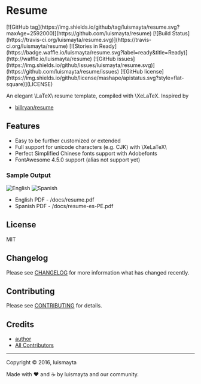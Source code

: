 # Resume

<span class="badges" align="center">
[![GitHub tag](https://img.shields.io/github/tag/luismayta/resume.svg?maxAge=2592000)](https://github.com/luismayta/resume)
[![Build Status](https://travis-ci.org/luismayta/resume.svg)](https://travis-ci.org/luismayta/resume)
[![Stories in Ready](https://badge.waffle.io/luismayta/resume.svg?label=ready&title=Ready)](http://waffle.io/luismayta/resume)
[![GitHub issues](https://img.shields.io/github/issues/luismayta/resume.svg)](https://github.com/luismayta/resume/issues)
[![GitHub license](https://img.shields.io/github/license/mashape/apistatus.svg?style=flat-square)](LICENSE)
</span>


An elegant \LaTeX\ resume template, compiled with \XeLaTeX. Inspired by

- [billryan/resume](https://github.com/billryan/resume)


## Features

- Easy to be further customized or extended
- Full support for unicode characters (e.g. CJK) with \XeLaTeX\
- Perfect Simplified Chinese fonts support with Adobefonts
- FontAwesome 4.5.0 support (alias not support yet)

### Sample Output

![English](docs/resume.png)
![Spanish](docs/resume-es-PE.png)

- English PDF - /docs/resume.pdf
- Spanish PDF - /docs/resume-es-PE.pdf


## License

MIT

## Changelog

Please see [CHANGELOG](CHANGELOG.md) for more information what has changed recently.

## Contributing

Please see [CONTRIBUTING](CONTRIBUTING.md) for details.

## Credits

- [author][link-author]
- [All Contributors][link-contributors]


---

Copyright © 2016, luismayta

Made with ♥️ and ☕️ by luismayta and our community.

<!-- Other -->

[link-author]: https://github.com/luismayta
[link-contributors]: contributors